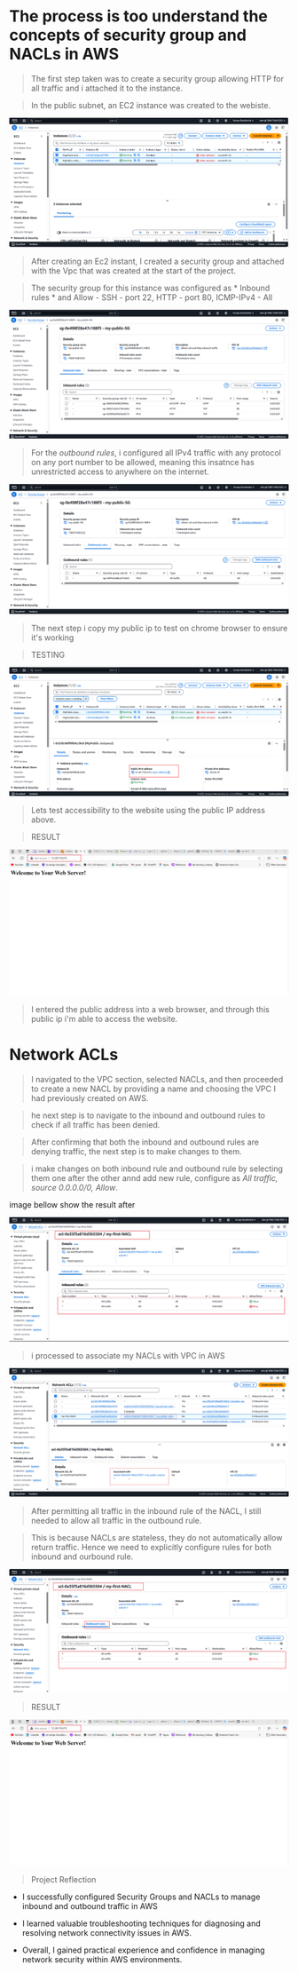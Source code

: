 
#  The process is too understand the concepts of security group and NACLs in AWS

> The first step taken was to create a security group allowing HTTP for all traffic and i attached it to the instance.

> In the public subnet, an EC2 instance was created to the webiste.

![Ec2 instant](./img/1.%20EC2%20instance.png)

> After creating an Ec2 instant, I created a security group and attached with the Vpc that was created at the start of the project.


> The security group for this instance was configured as * Inbound rules * and Allow - SSH - port 22, HTTP - port 80,  ICMP-IPv4 - All

![Sg inbound ](./img/2.%20Inbound%20rules.png)

> For the *outbound rules*, i configured all IPv4 traffic with any protocol on any port number to be  allowed, meaning this insatnce has unrestricted access to anywhere on the internet.

![SG-outbound](./img/3.%20Outbound%20rules.png)

> The next step i copy my  public ip to test on chrome browser to ensure it's working 

> TESTING

![Public IP](./img/4.%20public%20IPv4.png)

> Lets test accessibility to the website using the public IP address above.

> RESULT 

![Result](./img/5.%20rESULT.png)

> I entered the public address into a web browser, and through this public ip i'm able to access the website.

# Network ACLs

>  I navigated to the VPC section, selected NACLs, and then proceeded to create a new NACL by providing a name and choosing the VPC I had previously created on AWS.

>   he next step is to navigate to the inbound and outbound rules to check if all traffic has been denied.

> After confirming that both the inbound and outbound rules are denying traffic, the next step is to make changes to them.

> i make changes on both inbound rule and outbound rule by selecting them one after the other annd add new rule, configure as *All traffic, source 0.0.0.0/0, Allow*. 

image bellow show the result after 

![NACLs](./img/7.%20cteate%20NACLs.png)


> i processed to associate my NACLs with VPC in AWS

![SUNNET-NACLs](./img/9.%20subnet%20associated.png)

> After permitting all traffic in the inbound rule of the NACL, I still needed to allow all traffic in the outbound rule. 

> This is because NACLs are stateless, they do not automatically allow return traffic. Hence we need to explicitly configure rules for both inbound and ourbound rule. 

![OUTBOUND-NACLs](./img/8.%20outband%20rule%20NACLs.png)

> RESULT

![Result](./img/5.%20rESULT.png)

> Project Reflection 

- I successfully configured Security Groups and NACLs to manage inbound and outbound traffic in AWS

- I learned valuable troubleshooting techniques for diagnosing and resolving network connectivity issues in AWS.

- Overall, I gained practical experience and confidence in managing network security within AWS environments.
